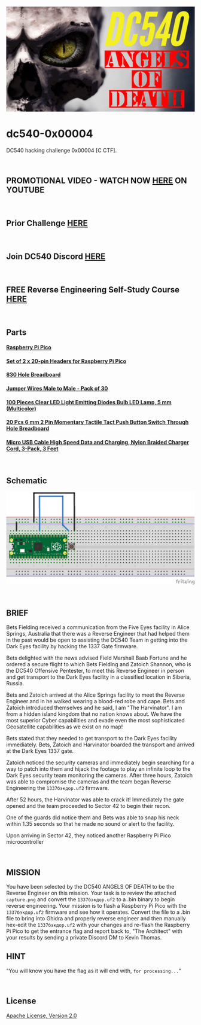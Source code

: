 ![image](https://github.com/mytechnotalent/dc540-0x00004/blob/main/DC540%20Angels%20Of%20Death.png?raw=true)

# dc540-0x00004
DC540 hacking challenge 0x00004 [C CTF].

<br>

## PROMOTIONAL VIDEO - WATCH NOW [HERE](https://youtu.be/YJAa4o7WXkE) ON YOUTUBE

<br>

## Prior Challenge [HERE](https://github.com/mytechnotalent/dc540-0x00003)

<br>

## Join DC540 Discord [HERE](https://discord.gg/TC9V9RCr5U)

<br>

## FREE Reverse Engineering Self-Study Course [HERE](https://github.com/mytechnotalent/Reverse-Engineering-Tutorial)

<br>

## Parts
#### [Raspberry Pi Pico](https://www.canakit.com/raspberry-pi-pico.html?cid=usd&src=raspberrypi)
#### [Set of 2 x 20-pin Headers for Raspberry Pi Pico](https://www.canakit.com/set-of-2-20-pin-headers-for-raspberry-pi-pico.html)
#### [830 Hole Breadboard](https://www.canakit.com/solderless-breadboard-830-hole.html)
#### [Jumper Wires Male to Male - Pack of 30](https://www.canakit.com/jumper-wires-male-to-male-6.html)
#### [100 Pieces Clear LED Light Emitting Diodes Bulb LED Lamp, 5 mm (Multicolor)](https://www.amazon.com/eBoot-Pieces-Emitting-Diodes-Assorted/dp/B06XPV4CSH)
#### [20 Pcs 6 mm 2 Pin Momentary Tactile Tact Push Button Switch Through Hole Breadboard](https://www.amazon.com/Momentary-Tactile-Through-Breadboard-Friendly/dp/B07WF76VHT)
#### [Micro USB Cable High Speed Data and Charging, Nylon Braided Charger Cord, 3-Pack, 3 Feet](https://www.amazon.com/Rankie-Micro-Charging-Braided-3-Pack/dp/B01JPDTZXK)

<br>

## Schematic
![image](https://github.com/mytechnotalent/dc540-0x00003/blob/main/schematic.png?raw=true)

<br>

## BRIEF
Bets Fielding received a communication from the Five Eyes facility in Alice Springs, Australia that there was a Reverse Engineer that had helped them in the past would be open to assisting the DC540 Team in getting into the Dark Eyes facility by hacking the 1337 Gate firmware.

Bets delighted with the news advised Field Marshall Baab Fortune and he ordered a secure flight to which Bets Fielding and Zatoich Shannon, who is the DC540 Offensive Pentester, to meet this Reverse Engineer in person and get transport to the Dark Eyes facility in a classified location in Siberia, Russia.

Bets and Zatoich arrived at the Alice Springs facility to meet the Reverse Engineer and in he walked wearing a blood-red robe and cape.  Bets and Zatoich introduced themselves and he said, I am "The Harvinator".  I am from a hidden island kingdom that no nation knows about.  We have the most superior Cyber capabilities and evade even the most sophisticated Geosatellite capabilities as we exist on no map!

Bets stated that they needed to get transport to the Dark Eyes facility immediately.  Bets, Zatoich and Harvinator boarded the transport and arrived at the Dark Eyes 1337 gate.  

Zatoich noticed the security cameras and immediately begin searching for a way to patch into them and hijack the footage to play an infinite loop to the Dark Eyes security team monitoring the cameras.  After three hours, Zatoich was able to compromise the cameras and the team began Reverse Engineering the `1337бэкдор.uf2` firmware.

After 52 hours, the Harvinator was able to crack it!  Immediately the gate opened and the team proceeded to Sector 42 to begin their recon.

One of the guards did notice them and Bets was able to snap his neck within 1.35 seconds so that he made no sound or alert to the facility.  

Upon arriving in Sector 42, they noticed another Raspberry Pi Pico microcontroller 

<br>

## MISSION
You have been selected by the DC540 ANGELS OF DEATH to be the Reverse Engineer on this mission. Your task is to review the attached `capture.png` and convert the `1337бэкдор.uf2` to a .bin binary to begin reverse engineering. Your mission is to flash a Raspberry Pi Pico with the `1337бэкдор.uf2` firmware and see how it operates. Convert the file to a .bin file to bring into Ghidra and properly reverse engineer and then manually hex-edit the `1337бэкдор.uf2` with your changes and re-flash the Raspberry Pi Pico to get the entrance flag and report back to, "The Architect" with your results by sending a private Discord DM to Kevin Thomas.

## HINT
"You will know you have the flag as it will end with, `for processing...`"

<br>

## License
[Apache License, Version 2.0](https://www.apache.org/licenses/LICENSE-2.0)

